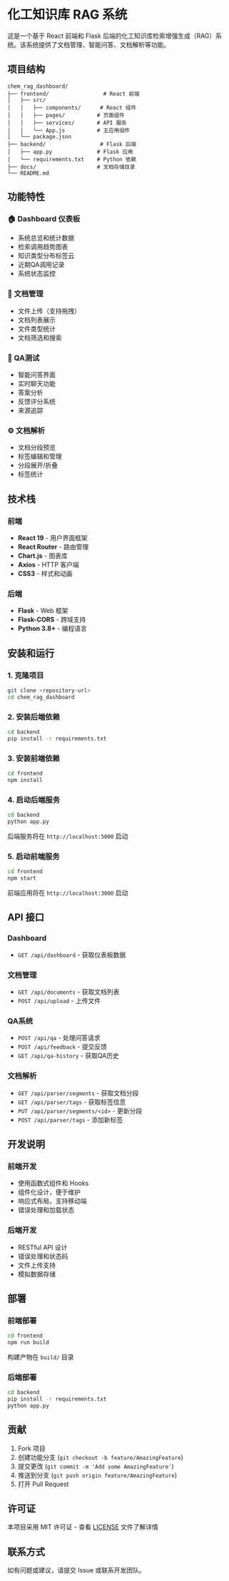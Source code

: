 # 化工知识库 RAG 系统

这是一个基于 React 前端和 Flask 后端的化工知识库检索增强生成（RAG）系统。该系统提供了文档管理、智能问答、文档解析等功能。

## 项目结构

```
chem_rag_dashboard/
├── frontend/                 # React 前端
│   ├── src/
│   │   ├── components/      # React 组件
│   │   ├── pages/          # 页面组件
│   │   ├── services/       # API 服务
│   │   └── App.js          # 主应用组件
│   └── package.json
├── backend/                 # Flask 后端
│   ├── app.py              # Flask 应用
│   └── requirements.txt    # Python 依赖
├── docs/                   # 文档存储目录
└── README.md
```

## 功能特性

### 🏠 Dashboard 仪表板
- 系统总览和统计数据
- 检索调用趋势图表
- 知识类型分布标签云
- 近期QA调用记录
- 系统状态监控

### 📁 文档管理
- 文件上传（支持拖拽）
- 文档列表展示
- 文件类型统计
- 文档筛选和搜索

### 🤖 QA测试
- 智能问答界面
- 实时聊天功能
- 答案分析
- 反馈评分系统
- 来源追踪

### ⚙️ 文档解析
- 文档分段预览
- 标签编辑和管理
- 分段展开/折叠
- 标签统计

## 技术栈

### 前端
- **React 19** - 用户界面框架
- **React Router** - 路由管理
- **Chart.js** - 图表库
- **Axios** - HTTP 客户端
- **CSS3** - 样式和动画

### 后端
- **Flask** - Web 框架
- **Flask-CORS** - 跨域支持
- **Python 3.8+** - 编程语言

## 安装和运行

### 1. 克隆项目
```bash
git clone <repository-url>
cd chem_rag_dashboard
```

### 2. 安装后端依赖
```bash
cd backend
pip install -r requirements.txt
```

### 3. 安装前端依赖
```bash
cd frontend
npm install
```

### 4. 启动后端服务
```bash
cd backend
python app.py
```
后端服务将在 `http://localhost:5000` 启动

### 5. 启动前端服务
```bash
cd frontend
npm start
```
前端应用将在 `http://localhost:3000` 启动

## API 接口

### Dashboard
- `GET /api/dashboard` - 获取仪表板数据

### 文档管理
- `GET /api/documents` - 获取文档列表
- `POST /api/upload` - 上传文件

### QA系统
- `POST /api/qa` - 处理问答请求
- `POST /api/feedback` - 提交反馈
- `GET /api/qa-history` - 获取QA历史

### 文档解析
- `GET /api/parser/segments` - 获取文档分段
- `GET /api/parser/tags` - 获取标签信息
- `PUT /api/parser/segments/<id>` - 更新分段
- `POST /api/parser/tags` - 添加新标签

## 开发说明

### 前端开发
- 使用函数式组件和 Hooks
- 组件化设计，便于维护
- 响应式布局，支持移动端
- 错误处理和加载状态

### 后端开发
- RESTful API 设计
- 错误处理和状态码
- 文件上传支持
- 模拟数据存储

## 部署

### 前端部署
```bash
cd frontend
npm run build
```
构建产物在 `build/` 目录

### 后端部署
```bash
cd backend
pip install -r requirements.txt
python app.py
```

## 贡献

1. Fork 项目
2. 创建功能分支 (`git checkout -b feature/AmazingFeature`)
3. 提交更改 (`git commit -m 'Add some AmazingFeature'`)
4. 推送到分支 (`git push origin feature/AmazingFeature`)
5. 打开 Pull Request

## 许可证

本项目采用 MIT 许可证 - 查看 [LICENSE](LICENSE) 文件了解详情

## 联系方式

如有问题或建议，请提交 Issue 或联系开发团队。

